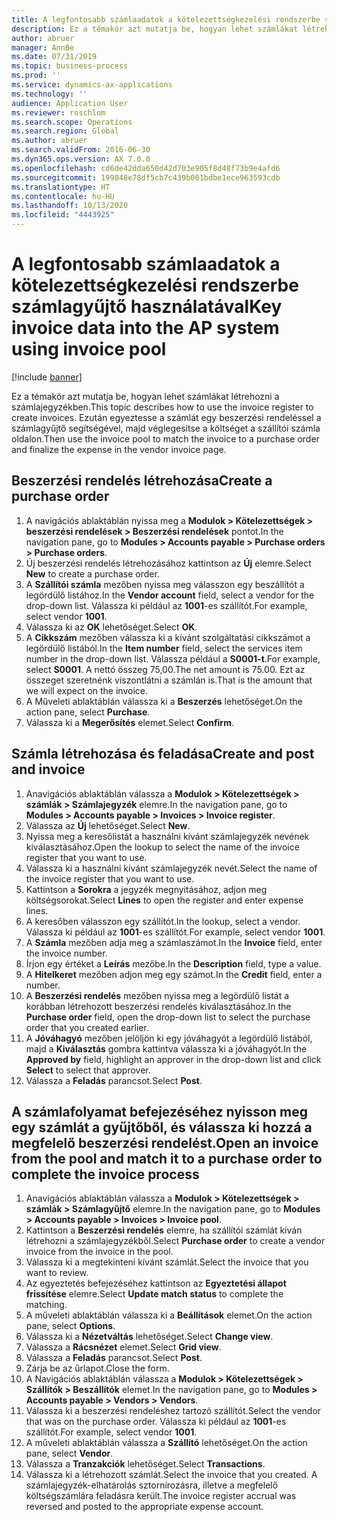 ```yaml
---
title: A legfontosabb számlaadatok a kötelezettségkezelési rendszerbe számlagyűjtő használatával
description: Ez a témakör azt mutatja be, hogyan lehet számlákat létrehozni a számlajegyzékben.
author: abruer
manager: AnnBe
ms.date: 07/31/2019
ms.topic: business-process
ms.prod: ''
ms.service: dynamics-ax-applications
ms.technology: ''
audience: Application User
ms.reviewer: roschlom
ms.search.scope: Operations
ms.search.region: Global
ms.author: abruer
ms.search.validFrom: 2016-06-30
ms.dyn365.ops.version: AX 7.0.0
ms.openlocfilehash: cd6de42dda650d42d703e905f8d48f73b9e4afd6
ms.sourcegitcommit: 199848e78df5cb7c439b001bdbe1ece963593cdb
ms.translationtype: HT
ms.contentlocale: hu-HU
ms.lasthandoff: 10/13/2020
ms.locfileid: "4443925"
---
```

# <a name="key-invoice-data-into-the-ap-system-using-invoice-pool"></a><span data-ttu-id="ef8c3-103">A legfontosabb számlaadatok a kötelezettségkezelési rendszerbe számlagyűjtő használatával</span><span class="sxs-lookup"><span data-stu-id="ef8c3-103">Key invoice data into the AP system using invoice pool</span></span>

[!include [banner](../../includes/banner.md)]

<span data-ttu-id="ef8c3-104">Ez a témakör azt mutatja be, hogyan lehet számlákat létrehozni a számlajegyzékben.</span><span class="sxs-lookup"><span data-stu-id="ef8c3-104">This topic describes how to use the invoice register to create invoices.</span></span> <span data-ttu-id="ef8c3-105">Ezután egyeztesse a számlát egy beszerzési rendeléssel a számlagyűjtő segítségével, majd véglegesítse a költséget a szállítói számla oldalon.</span><span class="sxs-lookup"><span data-stu-id="ef8c3-105">Then use the invoice pool to match the invoice to a purchase order and finalize the expense in the vendor invoice page.</span></span>


## <a name="create-a-purchase-order"></a><span data-ttu-id="ef8c3-106">Beszerzési rendelés létrehozása</span><span class="sxs-lookup"><span data-stu-id="ef8c3-106">Create a purchase order</span></span>
1. <span data-ttu-id="ef8c3-107">A navigációs ablaktáblán nyissa meg a **Modulok > Kötelezettségek > beszerzési rendelések > Beszerzési rendelések** pontot.</span><span class="sxs-lookup"><span data-stu-id="ef8c3-107">In the navigation pane, go to **Modules > Accounts payable > Purchase orders > Purchase orders**.</span></span>
2. <span data-ttu-id="ef8c3-108">Új beszerzési rendelés létrehozásához kattintson az **Új** elemre.</span><span class="sxs-lookup"><span data-stu-id="ef8c3-108">Select **New** to create a purchase order.</span></span>
3. <span data-ttu-id="ef8c3-109">A **Szállítói számla** mezőben nyissa meg válasszon egy beszállítót a legördülő listához.</span><span class="sxs-lookup"><span data-stu-id="ef8c3-109">In the **Vendor account** field, select a vendor for the drop-down list.</span></span> <span data-ttu-id="ef8c3-110">Válassza ki például az **1001**-es szállítót.</span><span class="sxs-lookup"><span data-stu-id="ef8c3-110">For example, select vendor **1001**.</span></span>
4. <span data-ttu-id="ef8c3-111">Válassza ki az **OK** lehetőséget.</span><span class="sxs-lookup"><span data-stu-id="ef8c3-111">Select **OK**.</span></span>
5. <span data-ttu-id="ef8c3-112">A **Cikkszám** mezőben válassza ki a kívánt szolgáltatási cikkszámot a legördülő listából.</span><span class="sxs-lookup"><span data-stu-id="ef8c3-112">In the **Item number** field, select the services item number in the drop-down list.</span></span> <span data-ttu-id="ef8c3-113">Válassza például a **S0001-t**.</span><span class="sxs-lookup"><span data-stu-id="ef8c3-113">For example, select **S0001**.</span></span> <span data-ttu-id="ef8c3-114">A nettó összeg 75,00.</span><span class="sxs-lookup"><span data-stu-id="ef8c3-114">The net amount is 75.00.</span></span>  <span data-ttu-id="ef8c3-115">Ezt az összeget szeretnénk viszontlátni a számlán is.</span><span class="sxs-lookup"><span data-stu-id="ef8c3-115">That is the amount that we will expect on the invoice.</span></span>  
6. <span data-ttu-id="ef8c3-116">A Műveleti ablaktáblán válassza ki a **Beszerzés** lehetőséget.</span><span class="sxs-lookup"><span data-stu-id="ef8c3-116">On the action pane, select **Purchase**.</span></span>
7. <span data-ttu-id="ef8c3-117">Válassza ki a **Megerősítés** elemet.</span><span class="sxs-lookup"><span data-stu-id="ef8c3-117">Select **Confirm**.</span></span>

## <a name="create-and-post-and-invoice"></a><span data-ttu-id="ef8c3-118">Számla létrehozása és feladása</span><span class="sxs-lookup"><span data-stu-id="ef8c3-118">Create and post and invoice</span></span>
1. <span data-ttu-id="ef8c3-119">Anavigációs ablaktáblán válassza a **Modulok > Kötelezettségek > számlák > Számlajegyzék** elemre.</span><span class="sxs-lookup"><span data-stu-id="ef8c3-119">In the navigation pane, go to **Modules > Accounts payable > Invoices > Invoice register**.</span></span>
2. <span data-ttu-id="ef8c3-120">Válassza az **Új** lehetőséget.</span><span class="sxs-lookup"><span data-stu-id="ef8c3-120">Select **New**.</span></span>
3. <span data-ttu-id="ef8c3-121">Nyissa meg a keresőlistát a használni kívánt számlajegyzék nevének kiválasztásához.</span><span class="sxs-lookup"><span data-stu-id="ef8c3-121">Open the lookup to select the name of the invoice register that you want to use.</span></span>
4. <span data-ttu-id="ef8c3-122">Válassza ki a használni kívánt számlajegyzék nevét.</span><span class="sxs-lookup"><span data-stu-id="ef8c3-122">Select the name of the invoice register that you want to use.</span></span>
5. <span data-ttu-id="ef8c3-123">Kattintson a **Sorokra** a jegyzék megnyitásához, adjon meg költségsorokat.</span><span class="sxs-lookup"><span data-stu-id="ef8c3-123">Select **Lines** to open the register and enter expense lines.</span></span>
6. <span data-ttu-id="ef8c3-124">A keresőben válasszon egy szállítót.</span><span class="sxs-lookup"><span data-stu-id="ef8c3-124">In the lookup, select a vendor.</span></span> <span data-ttu-id="ef8c3-125">Válassza ki például az **1001**-es szállítót.</span><span class="sxs-lookup"><span data-stu-id="ef8c3-125">For example, select vendor **1001**.</span></span>
7. <span data-ttu-id="ef8c3-126">A **Számla** mezőben adja meg a számlaszámot.</span><span class="sxs-lookup"><span data-stu-id="ef8c3-126">In the **Invoice** field, enter the invoice number.</span></span>
8. <span data-ttu-id="ef8c3-127">Írjon egy értéket a **Leírás** mezőbe.</span><span class="sxs-lookup"><span data-stu-id="ef8c3-127">In the **Description** field, type a value.</span></span>
9. <span data-ttu-id="ef8c3-128">A **Hitelkeret** mezőben adjon meg egy számot.</span><span class="sxs-lookup"><span data-stu-id="ef8c3-128">In the **Credit** field, enter a number.</span></span>
10. <span data-ttu-id="ef8c3-129">A **Beszerzési rendelés** mezőben nyissa meg a legördülő listát a korábban létrehozott beszerzési rendelés kiválasztásához.</span><span class="sxs-lookup"><span data-stu-id="ef8c3-129">In the **Purchase order** field, open the drop-down list to select the purchase order that you created earlier.</span></span>
11. <span data-ttu-id="ef8c3-130">A **Jóváhagyó** mezőben jelöljön ki egy jóváhagyót a legördülő listából, majd a **Kiválasztás** gombra kattintva válassza ki a jóváhagyót.</span><span class="sxs-lookup"><span data-stu-id="ef8c3-130">In the **Approved by** field, highlight an approver in the drop-down list and click **Select** to select that approver.</span></span>
12. <span data-ttu-id="ef8c3-131">Válassza a **Feladás** parancsot.</span><span class="sxs-lookup"><span data-stu-id="ef8c3-131">Select **Post**.</span></span>

## <a name="open-an-invoice-from-the-pool-and-match-it-to-a-purchase-order-to-complete-the-invoice-process"></a><span data-ttu-id="ef8c3-132">A számlafolyamat befejezéséhez nyisson meg egy számlát a gyűjtőből, és válassza ki hozzá a megfelelő beszerzési rendelést.</span><span class="sxs-lookup"><span data-stu-id="ef8c3-132">Open an invoice from the pool and match it to a purchase order to complete the invoice process</span></span>
1. <span data-ttu-id="ef8c3-133">Anavigációs ablaktáblán válassza a **Modulok > Kötelezettségek > számlák > Számlagyűjtő** elemre.</span><span class="sxs-lookup"><span data-stu-id="ef8c3-133">In the navigation pane, go to **Modules > Accounts payable > Invoices > Invoice pool**.</span></span>
2. <span data-ttu-id="ef8c3-134">Kattintson a **Beszerzési rendelés** elemre, ha szállítói számlát kíván létrehozni a számlajegyzékből.</span><span class="sxs-lookup"><span data-stu-id="ef8c3-134">Select **Purchase order** to create a vendor invoice from the invoice in the pool.</span></span>
3. <span data-ttu-id="ef8c3-135">Válassza ki a megtekinteni kívánt számlát.</span><span class="sxs-lookup"><span data-stu-id="ef8c3-135">Select the invoice that you want to review.</span></span>
4. <span data-ttu-id="ef8c3-136">Az egyeztetés befejezéséhez kattintson az **Egyeztetési állapot frissítése** elemre.</span><span class="sxs-lookup"><span data-stu-id="ef8c3-136">Select **Update match status** to complete the matching.</span></span>
5. <span data-ttu-id="ef8c3-137">A műveleti ablaktáblán válassza ki a **Beállítások** elemet.</span><span class="sxs-lookup"><span data-stu-id="ef8c3-137">On the action pane, select **Options**.</span></span>
6. <span data-ttu-id="ef8c3-138">Válassza ki a **Nézetváltás** lehetőséget.</span><span class="sxs-lookup"><span data-stu-id="ef8c3-138">Select **Change view**.</span></span>
7. <span data-ttu-id="ef8c3-139">Válassza a **Rácsnézet** elemet.</span><span class="sxs-lookup"><span data-stu-id="ef8c3-139">Select **Grid view**.</span></span>
8. <span data-ttu-id="ef8c3-140">Válassza a **Feladás** parancsot.</span><span class="sxs-lookup"><span data-stu-id="ef8c3-140">Select **Post**.</span></span>
9. <span data-ttu-id="ef8c3-141">Zárja be az űrlapot.</span><span class="sxs-lookup"><span data-stu-id="ef8c3-141">Close the form.</span></span>
10. <span data-ttu-id="ef8c3-142">A Navigációs ablaktáblán válassza a **Modulok > Kötelezettségek > Szállítók > Beszállítók** elemet.</span><span class="sxs-lookup"><span data-stu-id="ef8c3-142">In the navigation pane, go to **Modules > Accounts payable > Vendors > Vendors**.</span></span>
11. <span data-ttu-id="ef8c3-143">Válassza ki a beszerzési rendeléshez tartozó szállítót.</span><span class="sxs-lookup"><span data-stu-id="ef8c3-143">Select the vendor that was on the purchase order.</span></span> <span data-ttu-id="ef8c3-144">Válassza ki például az **1001**-es szállítót.</span><span class="sxs-lookup"><span data-stu-id="ef8c3-144">For example, select vendor **1001**.</span></span>
12. <span data-ttu-id="ef8c3-145">A műveleti ablaktáblán válassza a **Szállító** lehetőséget.</span><span class="sxs-lookup"><span data-stu-id="ef8c3-145">On the action pane, select **Vendor**.</span></span>
13. <span data-ttu-id="ef8c3-146">Válassza a **Tranzakciók** lehetőséget.</span><span class="sxs-lookup"><span data-stu-id="ef8c3-146">Select **Transactions**.</span></span>
14. <span data-ttu-id="ef8c3-147">Válassza ki a létrehozott számlát.</span><span class="sxs-lookup"><span data-stu-id="ef8c3-147">Select the invoice that you created.</span></span> <span data-ttu-id="ef8c3-148">A számlajegyzék-elhatárolás sztornírozásra, illetve a megfelelő költségszámlára feladásra került.</span><span class="sxs-lookup"><span data-stu-id="ef8c3-148">The invoice register accrual was reversed and posted to the appropriate expense account.</span></span>  

